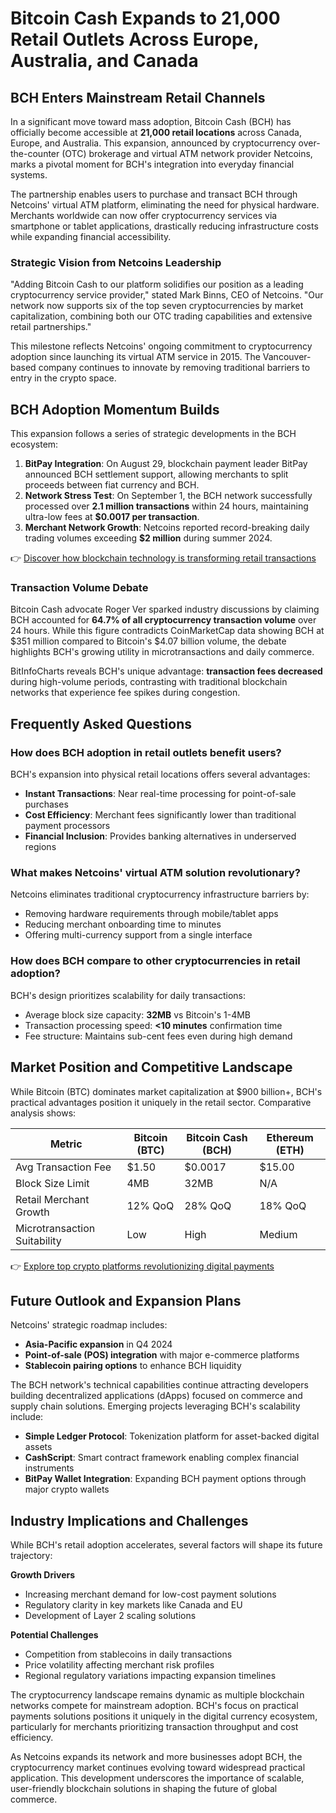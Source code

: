 # Bitcoin Cash Expands to 21,000 Retail Outlets Across Europe, Australia, and Canada

## BCH Enters Mainstream Retail Channels

In a significant move toward mass adoption, Bitcoin Cash (BCH) has officially become accessible at **21,000 retail locations** across Canada, Europe, and Australia. This expansion, announced by cryptocurrency over-the-counter (OTC) brokerage and virtual ATM network provider Netcoins, marks a pivotal moment for BCH's integration into everyday financial systems.

The partnership enables users to purchase and transact BCH through Netcoins' virtual ATM platform, eliminating the need for physical hardware. Merchants worldwide can now offer cryptocurrency services via smartphone or tablet applications, drastically reducing infrastructure costs while expanding financial accessibility.

### Strategic Vision from Netcoins Leadership

"Adding Bitcoin Cash to our platform solidifies our position as a leading cryptocurrency service provider," stated Mark Binns, CEO of Netcoins. "Our network now supports six of the top seven cryptocurrencies by market capitalization, combining both our OTC trading capabilities and extensive retail partnerships."

This milestone reflects Netcoins' ongoing commitment to cryptocurrency adoption since launching its virtual ATM service in 2015. The Vancouver-based company continues to innovate by removing traditional barriers to entry in the crypto space.

## BCH Adoption Momentum Builds

This expansion follows a series of strategic developments in the BCH ecosystem:

1. **BitPay Integration**: On August 29, blockchain payment leader BitPay announced BCH settlement support, allowing merchants to split proceeds between fiat currency and BCH.
2. **Network Stress Test**: On September 1, the BCH network successfully processed over **2.1 million transactions** within 24 hours, maintaining ultra-low fees at **$0.0017 per transaction**.
3. **Merchant Network Growth**: Netcoins reported record-breaking daily trading volumes exceeding **$2 million** during summer 2024.

👉 [Discover how blockchain technology is transforming retail transactions](https://bit.ly/okx-bonus)

### Transaction Volume Debate

Bitcoin Cash advocate Roger Ver sparked industry discussions by claiming BCH accounted for **64.7% of all cryptocurrency transaction volume** over 24 hours. While this figure contradicts CoinMarketCap data showing BCH at $351 million compared to Bitcoin's $4.07 billion volume, the debate highlights BCH's growing utility in microtransactions and daily commerce.

BitInfoCharts reveals BCH's unique advantage: **transaction fees decreased** during high-volume periods, contrasting with traditional blockchain networks that experience fee spikes during congestion.

## Frequently Asked Questions

### How does BCH adoption in retail outlets benefit users?

BCH's expansion into physical retail locations offers several advantages:
- **Instant Transactions**: Near real-time processing for point-of-sale purchases
- **Cost Efficiency**: Merchant fees significantly lower than traditional payment processors
- **Financial Inclusion**: Provides banking alternatives in underserved regions

### What makes Netcoins' virtual ATM solution revolutionary?

Netcoins eliminates traditional cryptocurrency infrastructure barriers by:
- Removing hardware requirements through mobile/tablet apps
- Reducing merchant onboarding time to minutes
- Offering multi-currency support from a single interface

### How does BCH compare to other cryptocurrencies in retail adoption?

BCH's design prioritizes scalability for daily transactions:
- Average block size capacity: **32MB** vs Bitcoin's 1-4MB
- Transaction processing speed: **<10 minutes** confirmation time
- Fee structure: Maintains sub-cent fees even during high demand

## Market Position and Competitive Landscape

While Bitcoin (BTC) dominates market capitalization at $900 billion+, BCH's practical advantages position it uniquely in the retail sector. Comparative analysis shows:

| Metric                | Bitcoin (BTC) | Bitcoin Cash (BCH) | Ethereum (ETH) |
|-----------------------|---------------|--------------------|----------------|
| Avg Transaction Fee   | $1.50         | $0.0017            | $15.00         |
| Block Size Limit      | 4MB           | 32MB               | N/A            |
| Retail Merchant Growth| 12% QoQ       | 28% QoQ            | 18% QoQ        |
| Microtransaction Suitability | Low      | High               | Medium         |

👉 [Explore top crypto platforms revolutionizing digital payments](https://bit.ly/okx-bonus)

## Future Outlook and Expansion Plans

Netcoins' strategic roadmap includes:
- **Asia-Pacific expansion** in Q4 2024
- **Point-of-sale (POS) integration** with major e-commerce platforms
- **Stablecoin pairing options** to enhance BCH liquidity

The BCH network's technical capabilities continue attracting developers building decentralized applications (dApps) focused on commerce and supply chain solutions. Emerging projects leveraging BCH's scalability include:

- **Simple Ledger Protocol**: Tokenization platform for asset-backed digital assets
- **CashScript**: Smart contract framework enabling complex financial instruments
- **BitPay Wallet Integration**: Expanding BCH payment options through major crypto wallets

## Industry Implications and Challenges

While BCH's retail adoption accelerates, several factors will shape its future trajectory:

**Growth Drivers**
- Increasing merchant demand for low-cost payment solutions
- Regulatory clarity in key markets like Canada and EU
- Development of Layer 2 scaling solutions

**Potential Challenges**
- Competition from stablecoins in daily transactions
- Price volatility affecting merchant risk profiles
- Regional regulatory variations impacting expansion timelines

The cryptocurrency landscape remains dynamic as multiple blockchain networks compete for mainstream adoption. BCH's focus on practical payments solutions positions it uniquely in the digital currency ecosystem, particularly for merchants prioritizing transaction throughput and cost efficiency.

As Netcoins expands its network and more businesses adopt BCH, the cryptocurrency market continues evolving toward widespread practical application. This development underscores the importance of scalable, user-friendly blockchain solutions in shaping the future of global commerce.